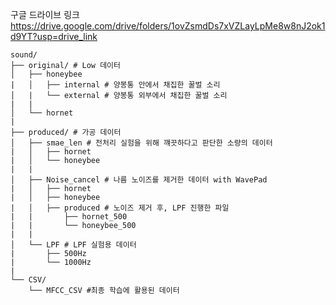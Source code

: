 구글 드라이브 링크
https://drive.google.com/drive/folders/1ovZsmdDs7xVZLayLpMe8w8nJ2ok1d9YT?usp=drive_link

```
sound/
├── original/ # Low 데이터
│   ├── honeybee
|   │   ├── internal # 양봉통 안에서 채집한 꿀벌 소리
│   |   └── external # 양봉통 외부에서 채집한 꿀벌 소리
|   |
│   └── hornet 
| 
├── produced/ # 가공 데이터
│   ├── smae_len # 전처리 실험을 위해 꺠끗하다고 판단한 소량의 데이터
|   │   ├── hornet  
|   │   └── honeybee 
|   |
│   ├── Noise_cancel # 나름 노이즈를 제거한 데이터 with WavePad
|   │   ├── hornet  
|   │   ├── honeybee
|   │   ├── produced # 노이즈 제거 후, LPF 진행한 파일
|   |       ├── hornet_500  
|   |       └── honeybee_500
|   |
│   └── LPF # LPF 실험용 데이터
|       ├── 500Hz
|       └── 1000Hz
|
└── CSV/                 
    └── MFCC_CSV #최종 학습에 활용된 데이터

```

